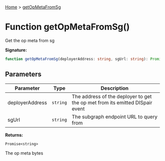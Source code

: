 [Home](../index.md) &gt; [getOpMetaFromSg](./getopmetafromsg_2.md)

# Function getOpMetaFromSg()

Get the op meta from sg

<b>Signature:</b>

```typescript
function getOpMetaFromSg(deployerAddress: string, sgUrl: string): Promise<string>;
```

## Parameters

|  Parameter | Type | Description |
|  --- | --- | --- |
|  deployerAddress | `string` | The address of the deployer to get the op met from its emitted DISpair event |
|  sgUrl | `string` | The subgraph endpoint URL to query from |

<b>Returns:</b>

`Promise<string>`

The op meta bytes

